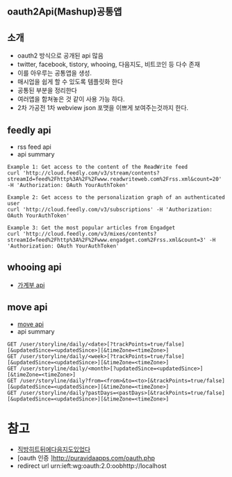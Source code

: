 
## oauth2Api(Mashup)공통앱

## 소개
- oauth2 방식으로 공개된 api 많음
- twitter, facebook, tistory, whooing, 다음지도, 비트코인 등 다수 존재
- 이를 아우루는 공통앱을 생성.
- 매시업을 쉽게 할 수 있도록 템플릿화 한다
- 공통된 부분을 정리한다
- 여러앱을 함쳐놓은 것 같이 사용 가능 하다.
- 2차 가공전 1차 webview json 포맷을 이쁘게 보여주는것까지 한다.

## feedly api
- rss feed api
- api summary 

```
Example 1: Get access to the content of the ReadWrite feed
curl 'http://cloud.feedly.com/v3/stream/contents?streamId=feed%2Fhttp%3A%2F%2Fwww.readwriteweb.com%2Frss.xml&count=20' -H 'Authorization: OAuth YourAuthToken'

Example 2: Get access to the personalization graph of an authenticated user
curl 'http://cloud.feedly.com/v3/subscriptions' -H 'Authorization: OAuth YourAuthToken'

Example 3: Get the most popular articles from Engadget
curl 'http://cloud.feedly.com/v3/mixes/contents?streamId=feed%2Fhttp%3A%2F%2Fwww.engadget.com%2Frss.xml&count=3' -H 'Authorization: OAuth YourAuthToken'
```

## whooing api
- [가계부 api](https://whooing.com/#forum/developer/ko/authorization)

## move api
- [move api](https://dev.moves-app.com/docs/authentication)
- api summary 
```
GET /user/storyline/daily/<date>[?trackPoints=true/false][&updatedSince=<updatedSince>][&timeZone=<timeZone>]
GET /user/storyline/daily/<week>[?trackPoints=true/false][&updatedSince=<updatedSince>][&timeZone=<timeZone>]
GET /user/storyline/daily/<month>[?updatedSince=<updatedSince>][&timeZone=<timeZone>]
GET /user/storyline/daily?from=<from>&to=<to>[&trackPoints=true/false][&updatedSince=<updatedSince>][&timeZone=<timeZone>]
GET /user/storyline/daily?pastDays=<pastDays>[&trackPoints=true/false][&updatedSince=<updatedSince>][&timeZone=<timeZone>]
```
# 참고
- [직방히트뒤에다음지도있었다](https://twitter.com/channyun/status/563160698914492416)
- [oauth 인증 ]http://puravidaapps.com/oauth.php
- redirect url urn:ieft:wg:oauth:2.0:oobhttp://localhost


